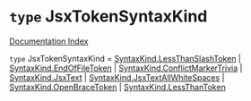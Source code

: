 # `type` JsxTokenSyntaxKind

[Documentation Index](../README.md)

`type` JsxTokenSyntaxKind = [SyntaxKind.LessThanSlashToken](../enum.SyntaxKind/README.md#lessthanslashtoken--31) | [SyntaxKind.EndOfFileToken](../enum.SyntaxKind/README.md#endoffiletoken--1) | [SyntaxKind.ConflictMarkerTrivia](../enum.SyntaxKind/README.md#conflictmarkertrivia--7) | [SyntaxKind.JsxText](../enum.SyntaxKind/README.md#jsxtext--12) | [SyntaxKind.JsxTextAllWhiteSpaces](../enum.SyntaxKind/README.md#jsxtextallwhitespaces--13) | [SyntaxKind.OpenBraceToken](../enum.SyntaxKind/README.md#openbracetoken--19) | [SyntaxKind.LessThanToken](../enum.SyntaxKind/README.md#lessthantoken--30)